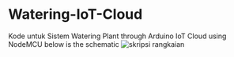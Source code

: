# Watering-IoT-Cloud
Kode untuk Sistem Watering Plant through Arduino IoT Cloud using NodeMCU
below is the schematic
![skripsi rangkaian](https://user-images.githubusercontent.com/48331946/195776842-828c507e-7f4a-430a-bd6d-94ffaa5eabc1.png)
